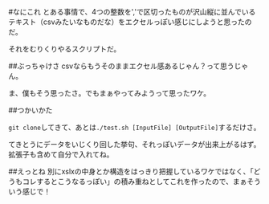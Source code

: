 #なにこれ
とある事情で、4つの整数を','で区切ったものが沢山縦に並んでいるテキスト（csvみたいなものだな）をエクセルっぽい感じにしようと思ったのだ。

それをむりくりやるスクリプトだ。

##ぶっちゃけさ
csvならもうそのままエクセル感あるじゃん？って思うじゃん。

ま、僕もそう思ったさ。でもまぁやってみようって思ったワケ。


##つかいかた

`git clone`してきて、あとは`./test.sh [InputFile] [OutputFile]`するだけさ。

てきとうにデータをいじくり回した挙句、それっぽいデータが出来上がるはず。拡張子も含めて自分で入れてね。

##えっとね
別にxslxの中身とか構造をはっきり把握しているワケではなく、「どうもコレするとこうなるっぽい」の積み重ねとしてこれを作ったので、まぁそういう感じで！